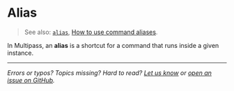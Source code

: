 # Alias
> See also: [`alias`](/reference/command-line-interface/alias), [How to use command aliases](/how-to-guides/manage-instances/use-instance-command-aliases).

In Multipass, an **alias** is a shortcut for a command that runs inside a given instance.

---

*Errors or typos? Topics missing? Hard to read? <a href="https://docs.google.com/forms/d/e/1FAIpQLSd0XZDU9sbOCiljceh3rO_rkp6vazy2ZsIWgx4gsvl_Sec4Ig/viewform?usp=pp_url&entry.317501128=https://multipass.run/docs/alias" target="_blank">Let us know</a> or <a href="https://github.com/canonical/multipass/issues/new/choose" target="_blank">open an issue on GitHub</a>.*

